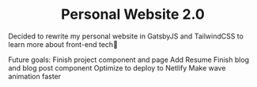 <h1 align="center">
  Personal Website 2.0
</h1>

Decided to rewrite my personal website in GatsbyJS and TailwindCSS to learn more about front-end tech🚀

Future goals:
Finish project component and page
Add Resume
Finish blog and blog post component
Optimize to deploy to Netlify
Make wave animation faster
